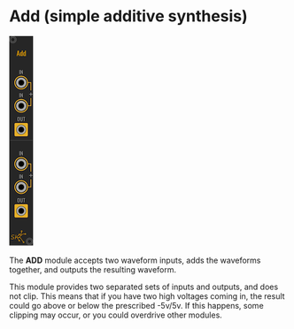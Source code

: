 # Add (simple additive synthesis)

![Add](images/add.png)

The **ADD** module accepts two waveform inputs, adds the waveforms together,
and outputs the resulting waveform.

This module provides two separated sets of inputs and outputs, and does not clip.
This means that if you have two high voltages coming in, the result could go
above or below the prescribed -5v/5v.  If this happens, some clipping may occur,
or you could overdrive other modules.
